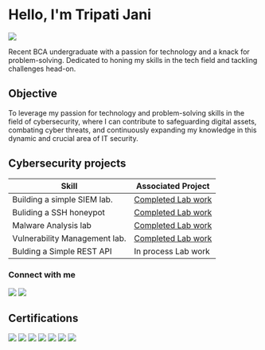 
# Hello, I'm Tripati Jani
<a href="https://www.linkedin.com/in/tripati-jani-b100192a7/"><img src="https://img.shields.io/badge/-LinkedIn-0072b1?&style=for-the-badge&logo=linkedin&logoColor=white" /></a>

Recent BCA undergraduate with a passion for technology and a knack for problem-solving. Dedicated to honing my skills in the tech field and tackling challenges head-on.

## Objective
To leverage my passion for technology and problem-solving skills in the field of cybersecurity, where I can contribute to safeguarding digital assets, combating cyber threats, and continuously expanding my knowledge in this dynamic and crucial area of IT security.

## Cybersecurity projects

| Skill                                         | Associated Project         |
|-----------------------------------------------|----------------------------|
| Building a simple SIEM lab.         | <a href="https://github.com/Tripati3000/SIEM-system">Completed Lab work</a>|
| Buliding a SSH honeypot             | <a href="https://github.com/Tripati3000/ssh-honeypotlab">Completed Lab work</a>| 
| Malware Analysis lab                | <a href="https://github.com/Tripati3000/Malware-ANALYSIS">Completed Lab work</a>|
| Vulnerability Management lab.       | <a href="https://github.com/Tripati3000/vulnerability-managmentlab">Completed Lab work <a/>|
| Bulding a Simple REST API                     | In process Lab work|


### Connect with me
<div>
    <a href="https://replit.com/@situjani1932"><img src="https://img.shields.io/badge/-Replit-0072b1?&style=for-the-badge&logo=Replit&logoColor=white" /></a>
    <a href="https://twitter.com/Tripatijani3000"><img src="https://img.shields.io/badge/-Twitter-1DA1F2?&style=for-the-badge&logo=Twitter&logoColor=white" /></a>
    
## Certifications
<div>
<a href="https://github.com/Tripati3000/Tripati3000/files/14391856/Coursera.WMTPR3J8N4RY.pdf "><img src="https://img.shields.io/badge/-GoogleCybersecurity-0072b1?&style=for-the-badge&logo=Google&logoColor=white" /></a>
<a href="https://github.com/Tripati3000/Tripati3000/files/14391868/PythonforBeginnerswi.png-4.pdf"><img src="https://img.shields.io/badge/-Python-007ACC?&style=for-the-badge&logo=Python&logoColor=white" /></a>
<a href="https://github.com/Tripati3000/Tripati3000/files/14391875/situjani-1932-41208098-4881-40c5-bfa7-1acaf8627635-certificate.1.pdf"><img src="https://img.shields.io/badge/-CybersecurityBasics-4D4D4D?&style=for-the-badge&logo=TheLinuxfoundation&logoColor=white" /></a>
<a href="https://github.com/Tripati3000/Tripati3000/files/14391884/Tripati.jani.pdf"><img src="https://img.shields.io/badge/-Linux-006400?&style=for-the-badge&logo=linux&logoColor=white" /></a>
<a href="https://github.com/Tripati3000/Tripati3000/files/14518122/SPlUNK.25.pdf"><img src="https://img.shields.io/badge/-Splunk-006400?&style=for-the-badge&logo=Splunk&logoColor=white\" /></a>
<a href="https://github.com/Tripati3000/Tripati3000/files/14518182/GCP.1.pdf">
  <img src="https://img.shields.io/badge/-GCP-FFA500?&style=for-the-badge&logo=GoogleCloud&logoColor=white" /></a>
<a href="https://github.com/Tripati3000/Tripati3000/files/14518261/OSEP.sharpen.pdf">
  <img src="https://img.shields.io/badge/-PenetrationTester-FFA07A?&style=for-the-badge&logo=OffSec&logoColor=white" />
</a>


